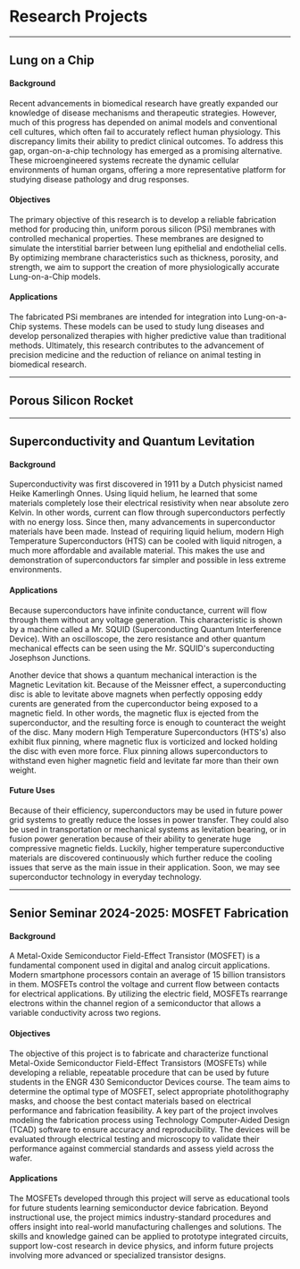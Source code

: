# Research Projects

---

## Lung on a Chip

#### Background 

Recent advancements in biomedical research have greatly expanded our knowledge of disease mechanisms and therapeutic strategies. However, much of this progress has depended on animal models and conventional cell cultures, which often fail to accurately reflect human physiology. This discrepancy limits their ability to predict clinical outcomes. To address this gap, organ-on-a-chip technology has emerged as a promising alternative. These microengineered systems recreate the dynamic cellular environments of human organs, offering a more representative platform for studying disease pathology and drug responses.

#### Objectives 

The primary objective of this research is to develop a reliable fabrication method for producing thin, uniform porous silicon (PSi) membranes with controlled mechanical properties. These membranes are designed to simulate the interstitial barrier between lung epithelial and endothelial cells. By optimizing membrane characteristics such as thickness, porosity, and strength, we aim to support the creation of more physiologically accurate Lung-on-a-Chip models.

#### Applications 

The fabricated PSi membranes are intended for integration into Lung-on-a-Chip systems. These models can be used to study lung diseases and develop personalized therapies with higher predictive value than traditional methods. Ultimately, this research contributes to the advancement of precision medicine and the reduction of reliance on animal testing in biomedical research.

---

## Porous Silicon Rocket

---

## Superconductivity and Quantum Levitation

#### Background

Superconductivity was first discovered in 1911 by a Dutch physicist named Heike Kamerlingh Onnes. Using liquid helium, he learned that some materials completely lose their electrical resistivity when near absolute zero Kelvin. In other words, current can flow through superconductors perfectly with no energy loss. Since then, many advancements in superconductor materials have been made. Instead of requiring liquid helium, modern High Temperature Superconductors (HTS) can be cooled with liquid nitrogen, a much more affordable and available material. This makes the use and demonstration of superconductors far simpler and possible in less extreme environments.

#### Applications

Because superconductors have infinite conductance, current will flow through them without any voltage generation. This characteristic is shown by a machine called a Mr. SQUID (Superconducting Quantum Interference Device). With an oscilloscope, the zero resistance and other quantum mechanical effects can be seen using the Mr. SQUID's superconducting Josephson Junctions. 

Another device that shows a quantum mechanical interaction is the Magnetic Levitation kit. Because of the Meissner effect, a superconducting disc is able to levitate above magnets when perfectly opposing eddy curents are generated from the cuperconductor being exposed to a magnetic field. In other words, the magnetic flux is ejected from the superconductor, and the resulting force is enough to counteract the weight of the disc. Many modern High Temperature Superconductors (HTS's) also exhibit flux pinning, where magnetic flux is vorticized and locked holding the disc with even more force. Flux pinning allows superconductors to withstand even higher magnetic field and levitate far more than their own weight.

#### Future Uses

Because of their efficiency, superconductors may be used in future power grid systems to greatly reduce the losses in power transfer. They could also be used in transportation or mechanical systems as levitation bearing, or in fusion power generation because of their ability to generate huge compressive magnetic fields. Luckily, higher temperature superconductive materials are discovered continuously which further reduce the cooling issues that serve as the main issue in their application. Soon, we may see superconductor technology in everyday technology.

---

## Senior Seminar 2024-2025: MOSFET Fabrication

#### Background

A Metal-Oxide Semiconductor Field-Effect Transistor (MOSFET) is a fundamental component used in digital and analog circuit applications. Modern smartphone processors contain an average of 15 billion transistors in them. MOSFETs control the voltage and current flow between contacts for electrical applications. By utilizing the electric field, MOSFETs rearrange electrons within the channel region of a semiconductor that allows a variable conductivity across two regions.

#### Objectives

The objective of this project is to fabricate and characterize functional Metal-Oxide Semiconductor Field-Effect Transistors (MOSFETs) while developing a reliable, repeatable procedure that can be used by future students in the ENGR 430 Semiconductor Devices course. The team aims to determine the optimal type of MOSFET, select appropriate photolithography masks, and choose the best contact materials based on electrical performance and fabrication feasibility. A key part of the project involves modeling the fabrication process using Technology Computer-Aided Design (TCAD) software to ensure accuracy and reproducibility. The devices will be evaluated through electrical testing and microscopy to validate their performance against commercial standards and assess yield across the wafer.

#### Applications 

The MOSFETs developed through this project will serve as educational tools for future students learning semiconductor device fabrication. Beyond instructional use, the project mimics industry-standard procedures and offers insight into real-world manufacturing challenges and solutions. The skills and knowledge gained can be applied to prototype integrated circuits, support low-cost research in device physics, and inform future projects involving more advanced or specialized transistor designs.

